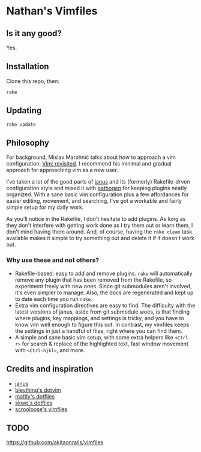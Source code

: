 # Nathan's Vimfiles

## Is it any good?

Yes.

## Installation

Clone this repo, then:

    rake

## Updating

    rake update

## Philosophy

For background, Mislav Marohnić talks about how to approach a vim configuration:
[Vim: revisited](https://mislav.net/2011/12/vim-revisited/). I recommend
his minimal and gradual approach for approaching vim as a new user.

I've taken a lot of the good parts of [janus](https://github.com/carlhuda/janus)
and its (formerly) Rakefile-drven configuration style and mixed it with
[pathogen](https://github.com/tpope/vim-pathogen) for keeping plugins neatly
organized. With a sane basic vim configuration plus a few affordances for easier
editing, movement, and searching, I've got a workable and fairly simple
setup for my daily work.

As you'll notice in the Rakefile, I don't hesitate to add plugins. As long as
they don't interfere with getting work done as I try them out or learn them, I
don't mind having them around. And, of course, having the `rake clean` task
available makes it simple to try something out and delete it if it doesn't work
out.

### Why use these and not others?

* Rakefile-based: easy to add and remove plugins. `rake` will automatically
  remove any plugin that has been removed from the Rakefile, so experiment
  freely with new ones. Since git submodules aren't involved, it's even simpler
  to manage. Also, the docs are regenerated and kept up to date each time you
  run `rake`.
* Extra vim configuration directives are easy to find. The difficulty with the
  latest versions of janus, aside from git submodule woes, is that finding where
  plugins, key mappings, and settings is tricky, and you have to know vim well
  enough to figure this out. In contrast, my vimfiles keeps the settings in just
  a handful of files, right where you can find them.
* A simple and sane basic vim setup, with some extra helpers like `<Ctrl-r>` for
  search & replace of the highlighted text, fast window movement with
  `<Ctrl-hjkl>`, and more.

## Credits and inspiration

* [janus](https://github.com/carlhuda/janus)
* [bleything's dotvim](https://github.com/bleything/dotvim)
* [mattly's dotfiles](https://github.com/mattly/dotfiles)
* [skwp's dotfiles](https://github.com/skwp/dotfiles)
* [scrooloose's vimfiles](https://github.com/scrooloose/vimfiles)


## TODO

https://github.com/akitaonrails/vimfiles
